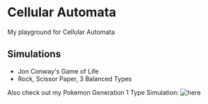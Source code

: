 # Cellular Automata


My playground for Cellular Automata


## Simulations

- Jon Conway's Game of Life
- Rock, Scissor Paper, 3 Balanced Types


Also check out my Pokemon Generation 1 Type Simulation: ![here](https://github.com/kennycason/cellular-automata-pokemon-types)